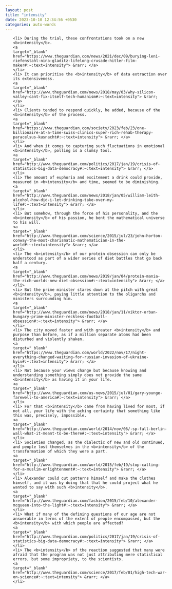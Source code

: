 ```yaml
---
layout: post
title: "intensity"
date: 2023-10-10 12:34:56 +0530
categories: auto-words
---
```

<ol>

    <li> During the trial, these confrontations took on a new <b>intensity</b>.
    <a 
    target="_blank" 
    href="https://www.theguardian.com/news/2021/dec/09/burying-leni-riefenstahl-nina-gladitz-lifelong-crusade-hitler-film-maker#:~:text=intensity"> &rarr; </a>
    </li>
    <li> It can prioritise the <b>intensity</b> of data extraction over its extensiveness.
    <a 
    target="_blank" 
    href="http://www.theguardian.com/news/2018/may/03/why-silicon-valley-cant-fix-itself-tech-humanism#:~:text=intensity"> &rarr; </a>
    </li>
    <li> Clients tended to respond quickly, he added, because of the <b>intensity</b> of the process.
    <a 
    target="_blank" 
    href="https://www.theguardian.com/society/2023/feb/23/one-billionaire-at-a-time-swiss-clinics-super-rich-rehab-therapy-paracelsus-kusnacht#:~:text=intensity"> &rarr; </a>
    </li>
    <li> And when it comes to capturing such fluctuations in emotional <b>intensity</b>, polling is a clumsy tool.
    <a 
    target="_blank" 
    href="http://www.theguardian.com/politics/2017/jan/19/crisis-of-statistics-big-data-democracy#:~:text=intensity"> &rarr; </a>
    </li>
    <li> The amount of euphoria and excitement a drink could provide, measured in <b>intensity</b> and time, seemed to be diminishing.
    <a 
    target="_blank" 
    href="http://www.theguardian.com/news/2018/jan/05/william-leith-alcohol-how-did-i-let-drinking-take-over-my-life#:~:text=intensity"> &rarr; </a>
    </li>
    <li> But somehow, through the force of his personality, and the <b>intensity</b> of his passion, he bent the mathematical universe to his will.
    <a 
    target="_blank" 
    href="http://www.theguardian.com/science/2015/jul/23/john-horton-conway-the-most-charismatic-mathematician-in-the-world#:~:text=intensity"> &rarr; </a>
    </li>
    <li> The <b>intensity</b> of our protein obsession can only be understood as part of a wider series of diet battles that go back half a century.
    <a 
    target="_blank" 
    href="http://www.theguardian.com/news/2019/jan/04/protein-mania-the-rich-worlds-new-diet-obsession#:~:text=intensity"> &rarr; </a>
    </li>
    <li> But the prime minister stares down at the pitch with great <b>intensity</b>, paying little attention to the oligarchs and ministers surrounding him.
    <a 
    target="_blank" 
    href="http://www.theguardian.com/news/2018/jan/11/viktor-orban-hungary-prime-minister-reckless-football-obsession#:~:text=intensity"> &rarr; </a>
    </li>
    <li> The city moved faster and with greater <b>intensity</b> and purpose than before, as if a million separate atoms had been disturbed and violently shaken.
    <a 
    target="_blank" 
    href="https://www.theguardian.com/world/2022/nov/17/night-everything-changed-waiting-for-russian-invasion-of-ukraine-kyiv#:~:text=intensity"> &rarr; </a>
    </li>
    <li> Not because your views change but because knowing and understanding something simply does not provide the same <b>intensity</b> as having it in your life.
    <a 
    target="_blank" 
    href="http://www.theguardian.com/us-news/2015/jul/01/gary-younge-farewell-to-america#:~:text=intensity"> &rarr; </a>
    </li>
    <li> For that <b>intensity</b> came from having lived for most, if not all, your life with the aching certainty that something like this was, precisely, impossible.
    <a 
    target="_blank" 
    href="http://www.theguardian.com/world/2014/nov/06/-sp-fall-berlin-wall-what-it-meant-to-be-there#:~:text=intensity"> &rarr; </a>
    </li>
    <li> Societies changed, as the dialectic of new and old continued, and people lost themselves in the <b>intensity</b> of the transformation of which they were a part.
    <a 
    target="_blank" 
    href="http://www.theguardian.com/world/2015/feb/19/stop-calling-for-a-muslim-enlightenment#:~:text=intensity"> &rarr; </a>
    </li>
    <li> Alexander could cut patterns himself and make the clothes himself, and it was by doing that that he could project what he wanted to say with such <b>intensity</b>.
    <a 
    target="_blank" 
    href="http://www.theguardian.com/fashion/2015/feb/10/alexander-mcqueen-into-the-light#:~:text=intensity"> &rarr; </a>
    </li>
    <li> What if many of the defining questions of our age are not answerable in terms of the extent of people encompassed, but the <b>intensity</b> with which people are affected?
    <a 
    target="_blank" 
    href="http://www.theguardian.com/politics/2017/jan/19/crisis-of-statistics-big-data-democracy#:~:text=intensity"> &rarr; </a>
    </li>
    <li> The <b>intensity</b> of the reaction suggested that many were afraid that the program was not just attributing mere statistical errors, but some impropriety, to the scientists.
    <a 
    target="_blank" 
    href="http://www.theguardian.com/science/2017/feb/01/high-tech-war-on-science#:~:text=intensity"> &rarr; </a>
    </li>